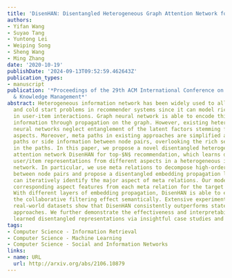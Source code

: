 ```yaml
---
title: 'DisenHAN: Disentangled Heterogeneous Graph Attention Network for Recommendation'
authors:
- Yifan Wang
- Suyao Tang
- Yuntong Lei
- Weiping Song
- Sheng Wang
- Ming Zhang
date: '2020-10-19'
publishDate: '2024-09-13T09:52:59.462643Z'
publication_types:
- manuscript
publication: '*Proceedings of the 29th ACM International Conference on Information
  & Knowledge Management*'
abstract: Heterogeneous information network has been widely used to alleviate sparsity
  and cold start problems in recommender systems since it can model rich context information
  in user-item interactions. Graph neural network is able to encode this rich context
  information through propagation on the graph. However, existing heterogeneous graph
  neural networks neglect entanglement of the latent factors stemming from different
  aspects. Moreover, meta paths in existing approaches are simplified as connecting
  paths or side information between node pairs, overlooking the rich semantic information
  in the paths. In this paper, we propose a novel disentangled heterogeneous graph
  attention network DisenHAN for top-$N$ recommendation, which learns disentangled
  user/item representations from different aspects in a heterogeneous information
  network. In particular, we use meta relations to decompose high-order connectivity
  between node pairs and propose a disentangled embedding propagation layer which
  can iteratively identify the major aspect of meta relations. Our model aggregates
  corresponding aspect features from each meta relation for the target user/item.
  With different layers of embedding propagation, DisenHAN is able to explicitly capture
  the collaborative filtering effect semantically. Extensive experiments on three
  real-world datasets show that DisenHAN consistently outperforms state-of-the-art
  approaches. We further demonstrate the effectiveness and interpretability of the
  learned disentangled representations via insightful case studies and visualization.
tags:
- Computer Science - Information Retrieval
- Computer Science - Machine Learning
- Computer Science - Social and Information Networks
links:
- name: URL
  url: http://arxiv.org/abs/2106.10879
---
```

